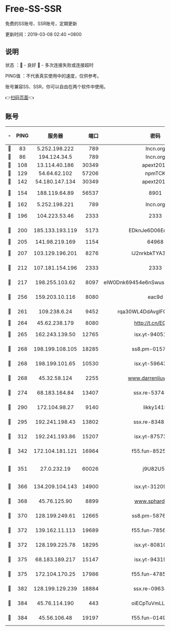 # Free-SS-SSR

免费的SS账号、SSR账号，定期更新

更新时间：2019-03-08 02:40 +0800

## 说明

状态     ：🙂 - 良好 🙁 - 多次连接失败或连接超时

PING值   ：不代表真实使用中的速度，仅供参考。

账号兼容SS、SSR，你可以自由在两个软件中使用。

👉[扫码页面](https://liesauer.github.io/Free-SS-SSR/)👈

## 账号

|-|PING|服务器|端口|密码|加密方式|区域|
|:----:|:----:|:-----:|-----:|:----:|:----:|:----:|
|🙂|83|5.252.198.222|789|lncn.org|rc4|JP|
|🙂|86|194.124.34.5|789|lncn.org|rc4|JP|
|🙂|108|13.114.40.186|30349|apext2019|chacha20|JP|
|🙂|129|54.64.62.102|57206|npmTCK|rc4-md5|JP|
|🙂|142|54.180.147.134|30349|apext2019|chacha20|KR|
|🙂|154|188.119.64.89|56537|8901|aes-256-cfb|RU|
|🙂|162|5.252.198.221|789|lncn.org|rc4|JP|
|🙂|196|104.223.53.46|2333|2333|aes-256-cfb|US|
|🙂|200|185.133.193.119|5173|EDknJe6D06EoWDaw|aes-256-cfb|US|
|🙂|205|141.98.219.169|1154|64968|chacha20|US|
|🙂|207|103.129.196.201|8276|lJ2nrkbkTYA30wv0|aes-256-cfb|US|
|🙂|212|107.181.154.196|2333|2333|aes-256-cfb|US|
|🙂|217|198.255.103.62|8097|eIW0Dnk69454e6nSwuspv9DmS201tQ0D|aes-256-cfb|US|
|🙂|256|159.203.10.116|8080|eac9d|aes-256-cfb|CA|
|🙂|261|109.238.6.24|9452|rqa30WL4DdAvgIFG6Fs3znzTa|aes-256-cfb|FR|
|🙂|264|45.62.238.179|8080|http://t.cn/EGJIyrl|rc4-md5|CA|
|🙂|265|162.243.139.50|12765|isx.yt-94051711|aes-256-cfb|US|
|🙂|268|198.199.108.105|18285|ss8.pm-01574549|aes-256-cfb|US|
|🙂|268|198.199.101.65|10530|isx.yt-59643957|aes-256-cfb|US|
|🙂|268|45.32.58.124|2255|www.darrenliuwei.com|aes-256-cfb|JP|
|🙂|274|68.183.164.84|13407|ssx.re-53745129|aes-256-cfb|US|
|🙂|290|172.104.98.27|9140|likky1415|aes-256-cfb|JP|
|🙂|295|192.241.198.43|13802|ssx.re-83481697|aes-256-cfb|US|
|🙂|312|192.241.193.86|15207|isx.yt-87573617|aes-256-cfb|US|
|🙂|342|172.104.181.121|16964|f55.fun-85258208|aes-256-cfb|SG|
|🙂|351|27.0.232.19|60026|j9U82U53|xchacha20-ietf-poly1305|HK|
|🙂|366|134.209.104.143|14900|isx.yt-31209603|aes-256-cfb|SG|
|🙂|368|45.76.125.90|8899|www.sphard.com|aes-256-cfb|AU|
|🙂|370|128.199.249.61|12665|ss8.pm-58768243|aes-256-cfb|SG|
|🙂|372|139.162.11.113|19689|f55.fun-78561248|aes-256-cfb|SG|
|🙂|372|128.199.225.78|18295|isx.yt-80810845|aes-256-cfb|SG|
|🙂|375|68.183.189.217|15147|isx.yt-94319224|aes-256-cfb|SG|
|🙂|375|172.104.170.25|17986|f55.fun-47859679|aes-256-cfb|SG|
|🙂|382|128.199.129.239|18884|ssx.re-09634960|aes-256-cfb|SG|
|🙂|384|45.76.114.190|443|oiECpTuVmLLxk4Ts|aes-256-cfb|AU|
|🙂|384|45.56.106.48|19197|f55.fun-01494565|aes-256-cfb|US|
